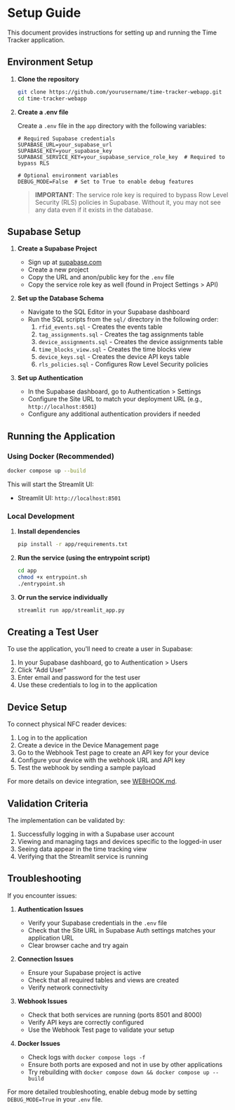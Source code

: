 # Setup Guide

This document provides instructions for setting up and running the Time Tracker application.

## Environment Setup

1. **Clone the repository**

   ```bash
   git clone https://github.com/yourusername/time-tracker-webapp.git
   cd time-tracker-webapp
   ```

2. **Create a .env file**

   Create a `.env` file in the `app` directory with the following variables:

   ```.env
   # Required Supabase credentials
   SUPABASE_URL=your_supabase_url
   SUPABASE_KEY=your_supabase_key
   SUPABASE_SERVICE_KEY=your_supabase_service_role_key  # Required to bypass RLS
   
   # Optional environment variables
   DEBUG_MODE=False  # Set to True to enable debug features
   ```

   > **IMPORTANT**: The service role key is required to bypass Row Level Security (RLS) policies in Supabase. Without it, you may not see any data even if it exists in the database.

## Supabase Setup

1. **Create a Supabase Project**
   - Sign up at [supabase.com](https://supabase.com)
   - Create a new project
   - Copy the URL and anon/public key for the `.env` file
   - Copy the service role key as well (found in Project Settings > API)

2. **Set up the Database Schema**
   - Navigate to the SQL Editor in your Supabase dashboard
   - Run the SQL scripts from the `sql/` directory in the following order:
     1. `rfid_events.sql` - Creates the events table
     2. `tag_assignments.sql` - Creates the tag assignments table
     3. `device_assignments.sql` - Creates the device assignments table
     4. `time_blocks_view.sql` - Creates the time blocks view
     5. `device_keys.sql` - Creates the device API keys table
     6. `rls_policies.sql` - Configures Row Level Security policies

3. **Set up Authentication**
   - In the Supabase dashboard, go to Authentication > Settings
   - Configure the Site URL to match your deployment URL (e.g., `http://localhost:8501`)
   - Configure any additional authentication providers if needed

## Running the Application

### Using Docker (Recommended)

```bash
docker compose up --build
```

This will start the Streamlit UI:

- Streamlit UI: `http://localhost:8501`

### Local Development

1. **Install dependencies**

   ```bash
   pip install -r app/requirements.txt
   ```

2. **Run the service (using the entrypoint script)**

   ```bash
   cd app
   chmod +x entrypoint.sh
   ./entrypoint.sh
   ```

3. **Or run the service individually**

   ```bash
   streamlit run app/streamlit_app.py
   ```

## Creating a Test User

To use the application, you'll need to create a user in Supabase:

1. In your Supabase dashboard, go to Authentication > Users
2. Click "Add User"
3. Enter email and password for the test user
4. Use these credentials to log in to the application

## Device Setup

To connect physical NFC reader devices:

1. Log in to the application
2. Create a device in the Device Management page
3. Go to the Webhook Test page to create an API key for your device
4. Configure your device with the webhook URL and API key
5. Test the webhook by sending a sample payload

For more details on device integration, see [WEBHOOK.md](WEBHOOK.md).

## Validation Criteria

The implementation can be validated by:

1. Successfully logging in with a Supabase user account
2. Viewing and managing tags and devices specific to the logged-in user
3. Seeing data appear in the time tracking view
4. Verifying that the Streamlit service is running

## Troubleshooting

If you encounter issues:

1. **Authentication Issues**
   - Verify your Supabase credentials in the `.env` file
   - Check that the Site URL in Supabase Auth settings matches your application URL
   - Clear browser cache and try again

2. **Connection Issues**
   - Ensure your Supabase project is active
   - Check that all required tables and views are created
   - Verify network connectivity

3. **Webhook Issues**
   - Check that both services are running (ports 8501 and 8000)
   - Verify API keys are correctly configured
   - Use the Webhook Test page to validate your setup

4. **Docker Issues**
   - Check logs with `docker compose logs -f`
   - Ensure both ports are exposed and not in use by other applications
   - Try rebuilding with `docker compose down && docker compose up --build`

For more detailed troubleshooting, enable debug mode by setting `DEBUG_MODE=True` in your `.env` file.
